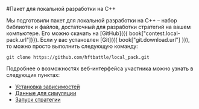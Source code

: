 #Пакет для локальной разработки на C++

Мы подготовили пакет для локальной разработки на C++ – набор библиотек и файлов, достаточный для разработки стратегий на вашем компьютере. Его можно скачать на [GitHub]({{ book["contest.local-pack.url"]}}). Если у вас установлен [Git]({{ book["git.download.url"] }}), то можно просто выполнить следующую команду:
```
git clone https://github.com/hftbattle/local_pack.git
```

Подробнее о возможностях веб-интерфейса участника можно узнать в следующих пунктах:
  - [Установка зависимостей](requirements.md)
  - [Данные для симуляции](data.md)
  - [Запуск стратегии](run.md)